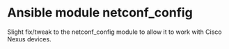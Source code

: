 # Ansible module netconf_config 

Slight fix/tweak to the netconf_config module to allow it to work with Cisco Nexus devices.

